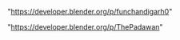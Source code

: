 "https://developer.blender.org/p/funchandigarh0"

"https://developer.blender.org/p/ThePadawan"

 
 
